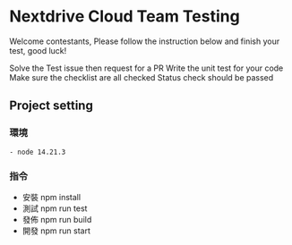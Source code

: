 # Nextdrive Cloud Team Testing

Welcome contestants, Please follow the instruction below and finish your test, good luck!

Solve the Test issue then request for a PR
Write the unit test for your code
Make sure the checklist are all checked
Status check should be passed

## Project setting
### 環境
```
- node 14.21.3
```

### 指令
- 安裝 npm install
- 測試 npm run test
- 發佈 npm run build
- 開發 npm run start